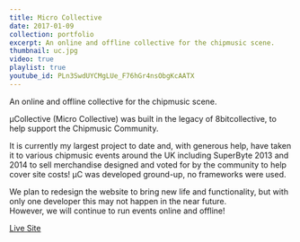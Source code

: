 ```yaml
---
title: Micro Collective
date: 2017-01-09
collection: portfolio
excerpt: An online and offline collective for the chipmusic scene.
thumbnail: uc.jpg
video: true
playlist: true
youtube_id: PLn3SwdUYCMgLUe_F76hGr4nsObgKcAATX
---
```


<p>
	An online and offline collective for the chipmusic scene.
</p>
<p>
	&micro;Collective (Micro Collective) was built in the legacy of 8bitcollective, to help support the Chipmusic Community.
</p>
<p>
	It is currently my largest project to date and, with generous help, have taken it to various chipmusic events around the UK including SuperByte 2013 and 2014 to sell merchandise designed and voted for by the community to help cover site costs! µC was developed ground-up, no frameworks were used.
</p>
<p>
	We plan to redesign the website to bring new life and functionality, but with only one developer this may not happen in the near future.<br>
	However, we will continue to run events online and offline!
</p>

<a class="pure-button" href="https://ucollective.org/" target="_blank">
    <i class="fa fa-globe fa-lg"></i>
    Live Site
</a>